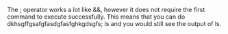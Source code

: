 The ; operator works a lot like &&, however it does not require the first command to execute successfully. This means that you can do dkhsgffgsafgfasdgfasfghkgdsgfs; ls and you would still see the output of ls.




